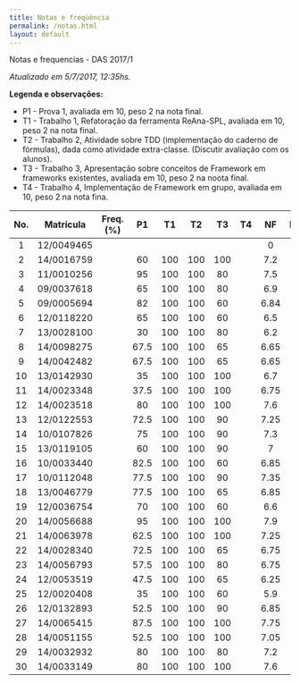 ```yaml
---
title: Notas e freqüência
permalink: /notas.html
layout: default 
---
```


Notas e frequencias - DAS 2017/1

*Atualizado em 5/7/2017, 12:35hs.*

**Legenda e observações:**

- P1 - Prova 1, avaliada em 10, peso 2 na nota final.
- T1 - Trabalho 1, Refatoração da ferramenta ReAna-SPL, avaliada em 10, peso 2 na nota final. 
- T2 - Trabalho 2, Atividade sobre TDD (implementação do caderno de fórmulas), dada como atividade extra-classe. (Discutir avaliação com os alunos). 
- T3 - Trabalho 3, Apresentação sobre conceitos de Framework em frameworks existentes, avaliada em 10, peso 2 na noota final.
- T4 - Trabalho 4, Implementação de Framework em grupo, avaliada em 10, peso 2 na nota fina. 

|No.|  Matrícula  |  Freq.  (%)  |    P1    |    T1    |    T2    |    T3    |    T4    |    NF    |  Menção  |  
|:-:|:-----------:|:------------:|:--------:|:--------:|:--------:|:--------:|:--------:|:--------:|:--------:|
|  1|  12/0049465 |              |          |          |          |          |          |       0  |          |
|  2|  14/0016759 |              |     60   |    100   |      100 |      100 |          |      7.2 |       MS |
|  3|  11/0010256 |              |     95   |    100   |      100 |       80 |          |      7.5 |       MS |
|  4|  09/0037618 |              |     65   |    100   |      100 |       80 |          |      6.9 |       MM |
|  5|  09/0005694 |              |     82   |    100   |      100 |       60 |          |     6.84 |       MM |
|  6|  12/0118220 |              |     65   |    100   |      100 |       60 |          |      6.5 |       MM |
|  7|  13/0028100 |              |     30   |    100   |      100 |       80 |          |      6.2 |       MM |
|  8|  14/0098275 |              |   67.5   |    100   |      100 |       65 |          |     6.65 |       MM |
|  9|  14/0042482 |              |   67.5   |    100   |      100 |       65 |          |     6.65 |       MM |
| 10|  13/0142930 |              |     35   |    100   |      100 |      100 |          |      6.7 |       MM |
| 11|  14/0023348 |              |   37.5   |    100   |      100 |      100 |          |     6.75 |       MM |
| 12|  14/0023518 |              |     80   |    100   |      100 |      100 |          |      7.6 |       MS |
| 13|  12/0122553 |              |   72.5   |    100   |      100 |       90 |          |     7.25 |       MS |
| 14|  10/0107826 |              |     75   |    100   |      100 |       90 |          |      7.3 |       MS |
| 15|  13/0119105 |              |     60   |    100   |      100 |       90 |          |        7 |       MS |
| 16|  10/0033440 |              |   82.5   |    100   |      100 |       60 |          |     6.85 |       MM |
| 17|  10/0112048 |              |   77.5   |    100   |      100 |       90 |          |     7.35 |       MS |
| 18|  13/0046779 |              |   77.5   |    100   |      100 |       65 |          |     6.85 |       MM |
| 19|  12/0036754 |              |     70   |    100   |      100 |       60 |          |      6.6 |       MM |
| 20|  14/0056688 |              |     95   |    100   |      100 |      100 |          |      7.9 |       MS |
| 21|  14/0063978 |              |   62.5   |    100   |      100 |      100 |          |     7.25 |       MS |
| 22|  14/0028340 |              |   72.5   |    100   |      100 |       65 |          |     6.75 |       MM |
| 23|  14/0056793 |              |   57.5   |    100   |      100 |       80 |          |     6.75 |       MM |
| 24|  12/0053519 |              |   47.5   |    100   |      100 |       65 |          |     6.25 |       MM |
| 25|  12/0020408 |              |     35   |    100   |      100 |       60 |          |      5.9 |       MM |
| 26|  12/0132893 |              |   52.5   |    100   |      100 |       90 |          |     6.85 |       MM |
| 27|  14/0065415 |              |   87.5   |    100   |      100 |      100 |          |     7.75 |       MS |
| 28|  14/0051155 |              |   52.5   |    100   |      100 |      100 |          |     7.05 |       MS |
| 29|  14/0032932 |              |     80   |    100   |      100 |       80 |          |      7.2 |       MS |
| 30|  14/0033149 |              |     80   |    100   |      100 |      100 |          |      7.6 |       MS |


























































